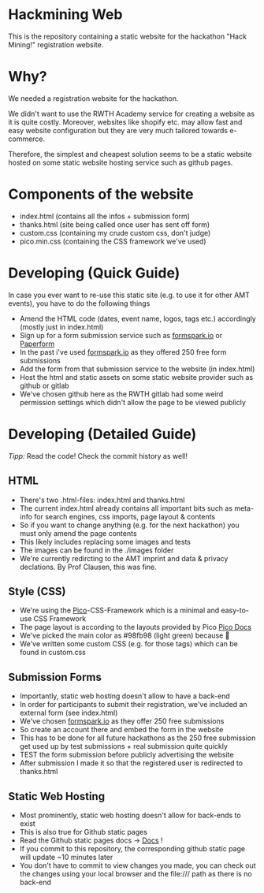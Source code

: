 # Hackmining Web

This is the repository containing a static website for the hackathon "Hack Mining!" registration website.

# Why?

We needed a registration website for the hackathon.

We didn't want to use the RWTH Academy service for creating a website as it is quite costly.
Moreover, websites like shopify etc. may allow fast and easy website configuration but they 
are very much tailored towards e-commerce. 

Therefore, the simplest and cheapest solution seems to be a static website hosted on some static
website hosting service such as github pages.

# Components of the website

- index.html (contains all the infos + submission form)
- thanks.html (site being called once user has sent off form)
- custom.css (containing my crude custom css, don't judge)
- pico.min.css (containing the CSS framework we've used)

# Developing (Quick Guide)

In case you ever want to re-use this static site (e.g. to use it for other AMT events),
you have to do the following things

- Amend the HTML code (dates, event name, logos, tags etc.) accordingly (mostly just in index.html)
- Sign up for a form submission service such as [formspark.io](https://formspark.io/) or [Paperform](https://paperform.co/)
- In the past i've used [formspark.io](https://formspark.io/) as they offered 250 free form submissions
- Add the form from that submission service to the website (in index.html)
- Host the html and static assets on some static website provider such as github or gitlab
- We've chosen github here as the RWTH gitlab had some weird permission settings which didn't allow the page to be viewed publicly

# Developing (Detailed Guide)
*Tipp:* Read the code! Check the commit history as well!

## HTML

- There's two .html-files: index.html and thanks.html
- The current index.html already contains all important bits such as meta-info for search engines, css imports, page layout & contents
- So if you want to change anything (e.g. for the next hackathon) you must only amend the page contents
- This likely includes replacing some images and tests
- The images can be found in the ./images folder
- We're currently redircting to the AMT imprint and data & privacy declations. By Prof Clausen, this was fine.

## Style (CSS)

- We're using the [Pico](https://picocss.com/)-CSS-Framework which is a minimal and easy-to-use CSS Framework
- The page layout is according to the layouts provided by Pico [Pico Docs](https://picocss.com/docs/)
- We've picked the main color as #98fb98 (light green) because &#129409;
- We've written some custom CSS (e.g. for those tags) which can be found in custom.css

## Submission Forms

- Importantly, static web hosting doesn't allow to have a back-end
- In order for participants to submit their registration, we've included an external form (see index.html)
- We've chosen [formspark.io](https://formspark.io/) as they offer 250 free submissions
- So create an account there and embed the form in the website
- This has to be done for all future hackathons as the 250 free submission get used up by test submissions + real submission quite quickly
- TEST the form submission before publicly advertising the website
- After submission I made it so that the registered user is redirected to thanks.html

## Static Web Hosting

- Most prominently, static web hosting doesn't allow for back-ends to exist
- This is also true for Github static pages
- Read the Github static pages docs -> [Docs](https://pages.github.com/) !
- If you commit to this repository, the corresponding github static page will update ~10 minutes later
- You don't have to commit to view changes you made, you can check out the changes using your local browser and the file:/// path as there is no back-end